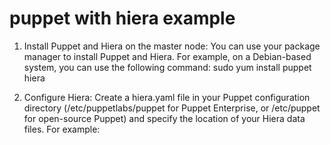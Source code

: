 # puppet with hiera example
 
1. Install Puppet and Hiera on the master node:
   You can use your package manager to install Puppet and Hiera. For example, on a Debian-based system, you can use the following command:
   sudo yum install puppet hiera
   
2. Configure Hiera:
   Create a hiera.yaml file in your Puppet configuration directory (/etc/puppetlabs/puppet for Puppet Enterprise, or /etc/puppet for open-source Puppet) and specify the    location of your Hiera data files. For example:
